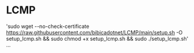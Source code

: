 # LCMP

'sudo wget --no-check-certificate https://raw.githubusercontent.com/bibicadotnet/LCMP/main/setup.sh -O setup_lcmp.sh && sudo chmod +x setup_lcmp.sh && sudo ./setup_lcmp.sh'
...
